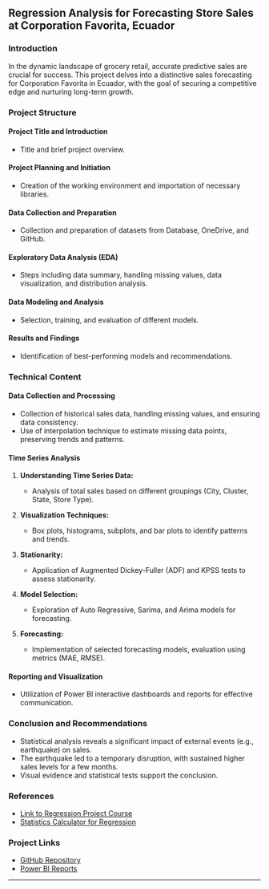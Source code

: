 ## Regression Analysis for Forecasting Store Sales at Corporation Favorita, Ecuador

### Introduction

In the dynamic landscape of grocery retail, accurate predictive sales are crucial for success. This project delves into a distinctive sales forecasting for Corporation Favorita in Ecuador, with the goal of securing a competitive edge and nurturing long-term growth.

### Project Structure

#### Project Title and Introduction
- Title and brief project overview.

#### Project Planning and Initiation
- Creation of the working environment and importation of necessary libraries.

#### Data Collection and Preparation
- Collection and preparation of datasets from Database, OneDrive, and GitHub.

#### Exploratory Data Analysis (EDA)
- Steps including data summary, handling missing values, data visualization, and distribution analysis.

#### Data Modeling and Analysis
- Selection, training, and evaluation of different models.

#### Results and Findings
- Identification of best-performing models and recommendations.

### Technical Content

#### Data Collection and Processing
- Collection of historical sales data, handling missing values, and ensuring data consistency.
- Use of interpolation technique to estimate missing data points, preserving trends and patterns.

#### Time Series Analysis
1. **Understanding Time Series Data:**
   - Analysis of total sales based on different groupings (City, Cluster, State, Store Type).
   
2. **Visualization Techniques:**
   - Box plots, histograms, subplots, and bar plots to identify patterns and trends.

3. **Stationarity:**
   - Application of Augmented Dickey-Fuller (ADF) and KPSS tests to assess stationarity.

4. **Model Selection:**
   - Exploration of Auto Regressive, Sarima, and Arima models for forecasting.

5. **Forecasting:**
   - Implementation of selected forecasting models, evaluation using metrics (MAE, RMSE).

#### Reporting and Visualization
- Utilization of Power BI interactive dashboards and reports for effective communication.

### Conclusion and Recommendations

- Statistical analysis reveals a significant impact of external events (e.g., earthquake) on sales.
- The earthquake led to a temporary disruption, with sustained higher sales levels for a few months.
- Visual evidence and statistical tests support the conclusion.

### References

- [Link to Regression Project Course](https://cloud-school.thinkific.com/courses/take/ds-career-accelerator-lp3-regression-project)
- [Statistics Calculator for Regression](https://datatab.net/statistics-calculator/regression?example=linear_regression)


### Project Links

- [GitHub Repository](https://github.com/kojokesse/regression-1)
- [Power BI Reports](.......................)

---
